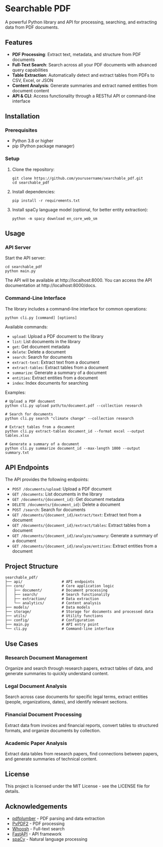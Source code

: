 # Searchable PDF

A powerful Python library and API for processing, searching, and extracting data from PDF documents.

## Features

- **PDF Processing**: Extract text, metadata, and structure from PDF documents
- **Full-Text Search**: Search across all your PDF documents with advanced query capabilities
- **Table Extraction**: Automatically detect and extract tables from PDFs to CSV, Excel, or JSON
- **Content Analysis**: Generate summaries and extract named entities from document content
- **API & CLI**: Access functionality through a RESTful API or command-line interface

## Installation

### Prerequisites

- Python 3.8 or higher
- pip (Python package manager)

### Setup

1. Clone the repository:
   ```
   git clone https://github.com/yourusername/searchable_pdf.git
   cd searchable_pdf
   ```

2. Install dependencies:
   ```
   pip install -r requirements.txt
   ```

3. Install spaCy language model (optional, for better entity extraction):
   ```
   python -m spacy download en_core_web_sm
   ```

## Usage

### API Server

Start the API server:

```
cd searchable_pdf
python main.py
```

The API will be available at http://localhost:8000. You can access the API documentation at http://localhost:8000/docs.

### Command-Line Interface

The library includes a command-line interface for common operations:

```
python cli.py [command] [options]
```

Available commands:

- `upload`: Upload a PDF document to the library
- `list`: List documents in the library
- `get`: Get document metadata
- `delete`: Delete a document
- `search`: Search for documents
- `extract-text`: Extract text from a document
- `extract-tables`: Extract tables from a document
- `summarize`: Generate a summary of a document
- `entities`: Extract entities from a document
- `index`: Index documents for searching

Examples:

```
# Upload a PDF document
python cli.py upload path/to/document.pdf --collection research

# Search for documents
python cli.py search "climate change" --collection research

# Extract tables from a document
python cli.py extract-tables document_id --format excel --output tables.xlsx

# Generate a summary of a document
python cli.py summarize document_id --max-length 1000 --output summary.txt
```

## API Endpoints

The API provides the following endpoints:

- `POST /documents/upload`: Upload a PDF document
- `GET /documents`: List documents in the library
- `GET /documents/{document_id}`: Get document metadata
- `DELETE /documents/{document_id}`: Delete a document
- `POST /search`: Search for documents
- `GET /documents/{document_id}/extract/text`: Extract text from a document
- `GET /documents/{document_id}/extract/tables`: Extract tables from a document
- `GET /documents/{document_id}/analyze/summary`: Generate a summary of a document
- `GET /documents/{document_id}/analyze/entities`: Extract entities from a document

## Project Structure

```
searchable_pdf/
├── api/                  # API endpoints
├── core/                 # Core application logic
│   ├── document/         # Document processing
│   ├── search/           # Search functionality
│   ├── extraction/       # Data extraction
│   └── analytics/        # Content analysis
├── models/               # Data models
├── storage/              # Storage for documents and processed data
├── utils/                # Utility functions
├── config/               # Configuration
├── main.py               # API entry point
└── cli.py                # Command-line interface
```

## Use Cases

### Research Document Management

Organize and search through research papers, extract tables of data, and generate summaries to quickly understand content.

### Legal Document Analysis

Search across case documents for specific legal terms, extract entities (people, organizations, dates), and identify relevant sections.

### Financial Document Processing

Extract data from invoices and financial reports, convert tables to structured formats, and organize documents by collection.

### Academic Paper Analysis

Extract data tables from research papers, find connections between papers, and generate summaries of technical content.

## License

This project is licensed under the MIT License - see the LICENSE file for details.

## Acknowledgements

- [pdfplumber](https://github.com/jsvine/pdfplumber) - PDF parsing and data extraction
- [PyPDF2](https://github.com/py-pdf/pypdf) - PDF processing
- [Whoosh](https://github.com/mchaput/whoosh) - Full-text search
- [FastAPI](https://fastapi.tiangolo.com/) - API framework
- [spaCy](https://spacy.io/) - Natural language processing

